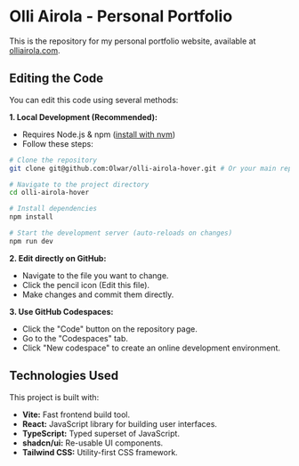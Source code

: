 # Olli Airola - Personal Portfolio

This is the repository for my personal portfolio website, available at [olliairola.com](https://olliairola.com).

## Editing the Code

You can edit this code using several methods:

**1. Local Development (Recommended):**

*   Requires Node.js & npm ([install with nvm](https://github.com/nvm-sh/nvm#installing-and-updating))
*   Follow these steps:

```sh
# Clone the repository
git clone git@github.com:Olwar/olli-airola-hover.git # Or your main repo URL

# Navigate to the project directory
cd olli-airola-hover

# Install dependencies
npm install

# Start the development server (auto-reloads on changes)
npm run dev
```

**2. Edit directly on GitHub:**

*   Navigate to the file you want to change.
*   Click the pencil icon (Edit this file).
*   Make changes and commit them directly.

**3. Use GitHub Codespaces:**

*   Click the "Code" button on the repository page.
*   Go to the "Codespaces" tab.
*   Click "New codespace" to create an online development environment.

## Technologies Used

This project is built with:

*   **Vite:** Fast frontend build tool.
*   **React:** JavaScript library for building user interfaces.
*   **TypeScript:** Typed superset of JavaScript.
*   **shadcn/ui:** Re-usable UI components.
*   **Tailwind CSS:** Utility-first CSS framework.
